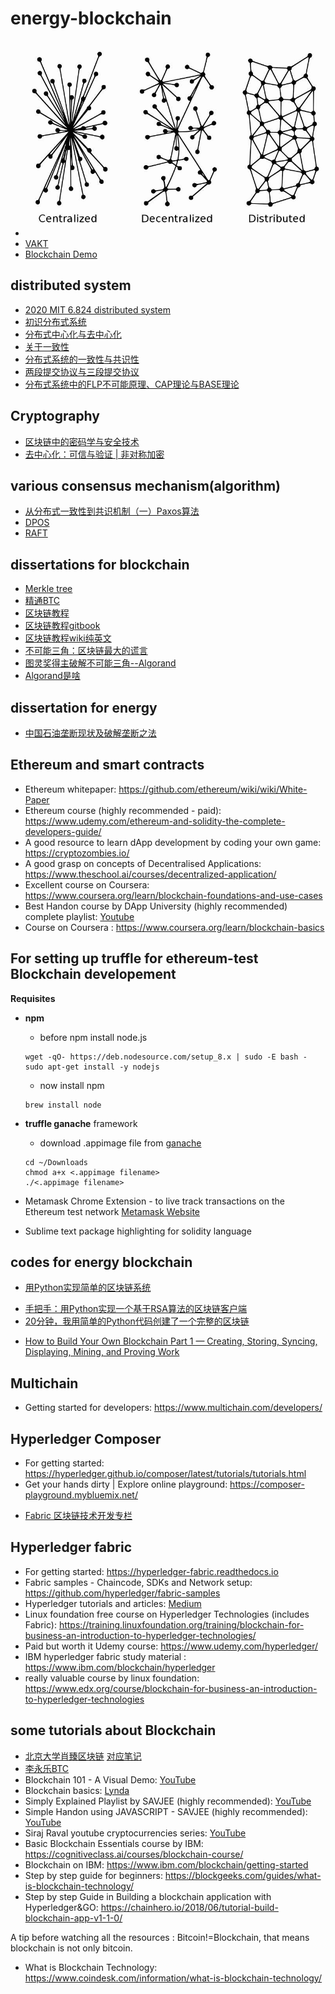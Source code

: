 # energy-blockchain
+ ![去中心化](https://github.com/DodgeV/energy-blockchain/blob/master/timg.png)
+ [VAKT](https://www.thoughtworks.com/cn/clients/vakt)
+ [Blockchain Demo](https://andersbrownworth.com/blockchain)

## distributed system
- [2020 MIT 6.824 distributed system](https://www.bilibili.com/video/BV1R7411t71W)
- [初识分布式系统](https://zhuanlan.zhihu.com/p/35573082)
- [分布式中心化与去中心化](https://baijiahao.baidu.com/s?id=1600500806691832299&wfr=spider&for=pc)
- [关于一致性](http://www.hollischuang.com/archives/663)
- [分布式系统的一致性与共识性](https://zhuanlan.zhihu.com/p/35596768)
- [两段提交协议与三段提交协议](https://zhuanlan.zhihu.com/p/35616810)
- [分布式系统中的FLP不可能原理、CAP理论与BASE理论](https://zhuanlan.zhihu.com/p/35608244)


## Cryptography
- [区块链中的密码学与安全技术](https://zhuanlan.zhihu.com/p/35649160)
- [去中心化：可信与验证 | 非对称加密](https://zhuanlan.zhihu.com/p/39543108)


## various consensus mechanism(algorithm)
+ [从分布式一致性到共识机制（一）Paxos算法](https://www.cnblogs.com/binyue/p/8645565.html)
+ [DPOS](https://github.com/liuchengxu/blockchain-tutorial/blob/master/content/misc/dpos-consensus-algorithm-this-missing-white-paper.md)
+ [RAFT](https://www.cnblogs.com/xybaby/p/10124083.html)


## dissertations for blockchain
+ [Merkle tree](https://github.com/wujinsen/LearnBlockChain/wiki/Merkle-Tree%E4%B8%8E%E5%8C%BA%E5%9D%97%E9%93%BE)
+ [精通BTC](http://v1.8btc.com/books/834/masterbitcoin2cn/_book/)
+ [区块链教程](https://github.com/liuchengxu/blockchain-tutorial/blob/master/content/SUMMARY.md)
+ [区块链教程gitbook](https://liuchengxu.gitbooks.io/blockchain-tutorial/content/)
+ [区块链教程wiki纯英文](https://github.com/liuchengxu/blockchain-tutorial/wiki)
+ [不可能三角：区块链最大的谎言](https://baijiahao.baidu.com/s?id=1615661769014560837&wfr=spider&for=pc)
+ [图灵奖得主破解不可能三角--Algorand](https://www.jianshu.com/p/1c17ab53380a)
+ [Algorand是啥](https://blog.csdn.net/sanganqi_wusuierzi/article/details/78846430)

## dissertation for energy
+ [中国石油垄断现状及破解垄断之法](https://www.ixueshu.com/document/7cb1870cbb87480a318947a18e7f9386.html)


## Ethereum and smart contracts
+ Ethereum whitepaper: https://github.com/ethereum/wiki/wiki/White-Paper
+ Ethereum course (highly recommended - paid): https://www.udemy.com/ethereum-and-solidity-the-complete-developers-guide/
+ A good resource to learn dApp development by coding your own game: https://cryptozombies.io/
+ A good grasp on concepts of Decentralised Applications: https://www.theschool.ai/courses/decentralized-application/
+ Excellent course on Coursera: https://www.coursera.org/learn/blockchain-foundations-and-use-cases
+ Best Handon course by DApp University (highly recommended) complete playlist: [Youtube](https://www.youtube.com/playlist?list=PLS5SEs8ZftgWFuKg2wbm_0GLV0Tiy1R-n)
+ Course on Coursera : https://www.coursera.org/learn/blockchain-basics


## For setting up truffle for ethereum-test Blockchain developement
**Requisites**
+ **npm** 
  - before npm install node.js
  ```
  wget -qO- https://deb.nodesource.com/setup_8.x | sudo -E bash -
  sudo apt-get install -y nodejs
  ```

  - now install npm 
  ```
  brew install node
  ```
    
+ **truffle ganache** framework
  - download .appimage file from [ganache](https://truffleframework.com/ganache) 
  ```
  cd ~/Downloads
  chmod a+x <.appimage filename>
  ./<.appimage filename>
  ```
+ Metamask Chrome Extension - to live track transactions on the Ethereum test network
  [Metamask Website](https://metamask.io/)
+ Sublime text package highlighting for solidity language


## codes for energy blockchain 
+ [用Python实现简单的区块链系统](https://www.jianshu.com/p/03844ab5af12)
- [手把手：用Python实现一个基于RSA算法的区块链客户端](https://www.jianshu.com/p/2ba6a9a184b6)
- [20分钟，我用简单的Python代码创建了一个完整的区块链](https://blog.csdn.net/blockchain_lemon/article/details/80891527)
+ [How to Build Your Own Blockchain Part 1 — Creating, Storing, Syncing, Displaying, Mining, and Proving Work](https://bigishdata.com/2017/10/17/write-your-own-blockchain-part-1-creating-storing-syncing-displaying-mining-and-proving-work/)


## Multichain
+ Getting started for developers: https://www.multichain.com/developers/


## Hyperledger Composer
+ For getting started: https://hyperledger.github.io/composer/latest/tutorials/tutorials.html
+ Get your hands dirty | Explore online playground: https://composer-playground.mybluemix.net/
- [Fabric 区块链技术开发专栏](https://zhuanlan.zhihu.com/c_154064303)

## Hyperledger fabric
+ For getting started: https://hyperledger-fabric.readthedocs.io
+ Fabric samples - Chaincode, SDKs and Network setup:  https://github.com/hyperledger/fabric-samples
+ Hyperledger tutorials and articles: [Medium](https://medium.com/coinmonks/top-hyperledger-tutorials-and-articles-b77cf3e4d1eb)
+ Linux foundation free course on Hyperledger Technologies (includes Fabric): https://training.linuxfoundation.org/training/blockchain-for-business-an-introduction-to-hyperledger-technologies/
+ Paid but worth it Udemy course: https://www.udemy.com/hyperledger/
+ IBM hyperledger fabric study material : https://www.ibm.com/blockchain/hyperledger
+ really valuable course by linux foundation: https://www.edx.org/course/blockchain-for-business-an-introduction-to-hyperledger-technologies


## some tutorials about Blockchain
+ [北京大学肖臻区块链](https://www.bilibili.com/video/av37065233) [对应笔记](https://xuthus.cc/misc/blockchain-exploration.html)
+ [李永乐BTC](https://www.bilibili.com/video/BV1Bb411B7dq)
+ Blockchain 101 - A Visual Demo: [YouTube](https://www.youtube.com/watch?v=_160oMzblY8)
+ Blockchain basics: [Lynda](https://www.lynda.com/Data-Science-tutorials/Blockchain-Basics/574704-2.html)
+ Simply Explained Playlist by SAVJEE (highly recommended): [YouTube](https://www.youtube.com/playlist?list=PLzvRQMJ9HDiSbvXWQ7OdgVccdr7Wni5Qw)
+ Simple Handon using JAVASCRIPT - SAVJEE (highly recommended): [YouTube](https://www.youtube.com/playlist?list=PLzvRQMJ9HDiSbvXWQ7OdgVccdr7Wni5Qw)
+ Siraj Raval youtube cryptocurrencies series: [YouTube](https://www.youtube.com/playlist?list=PL2-dafEMk2A7jW7CYUJsBu58JH27bqaNL)
+ Basic Blockchain Essentials course by IBM: https://cognitiveclass.ai/courses/blockchain-course/
+ Blockchain on IBM: https://www.ibm.com/blockchain/getting-started 
+ Step by step guide for beginners: https://blockgeeks.com/guides/what-is-blockchain-technology/
+ Step by step Guide in Building a blockchain application with Hyperledger&GO: https://chainhero.io/2018/06/tutorial-build-blockchain-app-v1-1-0/ 

A tip before watching all the resources : Bitcoin!=Blockchain, that means blockchain is not only bitcoin.
+ What is Blockchain Technology: https://www.coindesk.com/information/what-is-blockchain-technology/

